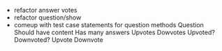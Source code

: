 - refactor answer votes
- refactor question/show
- comeup with test case statements for question methods
Question
    Should have content
    Has many answers
    Upvotes
    Dowvotes
    Upvoted?
    Downvoted?
    Upvote
    Downvote

